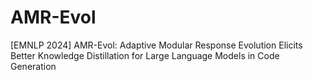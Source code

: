 # AMR-Evol
[EMNLP 2024] AMR-Evol: Adaptive Modular Response Evolution Elicits Better Knowledge Distillation for Large Language Models in Code Generation
